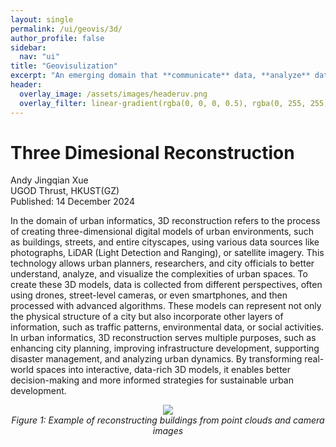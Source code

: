 ```yaml
---
layout: single
permalink: /ui/geovis/3d/
author_profile: false
sidebar:
  nav: "ui"
title: "Geovisulization"
excerpt: "An emerging domain that **communicate** data, **analyze** data using visual tools, and **design** visualizations that are both functional and appealing."
header:
  overlay_image: /assets/images/headeruv.png
  overlay_filter: linear-gradient(rgba(0, 0, 0, 0.5), rgba(0, 255, 255, 0.5))
---
```


# Three Dimesional Reconstruction
<div class="author-info">
  Andy Jingqian Xue<br>
  UGOD Thrust, HKUST(GZ)<br>
  Published: 14 December 2024
</div>

In the domain of urban informatics, 3D reconstruction refers to the process of creating three-dimensional digital models of urban environments, such as buildings, streets, and entire cityscapes, using various data sources like photographs, LiDAR (Light Detection and Ranging), or satellite imagery. This technology allows urban planners, researchers, and city officials to better understand, analyze, and visualize the complexities of urban spaces. To create these 3D models, data is collected from different perspectives, often using drones, street-level cameras, or even smartphones, and then processed with advanced algorithms. These models can represent not only the physical structure of a city but also incorporate other layers of information, such as traffic patterns, environmental data, or social activities. In urban informatics, 3D reconstruction serves multiple purposes, such as enhancing city planning, improving infrastructure development, supporting disaster management, and analyzing urban dynamics. By transforming real-world spaces into interactive, data-rich 3D models, it enables better decision-making and more informed strategies for sustainable urban development.

<p style="text-align: center;">
  <img src="{{'/assets/images/1-5/Fig1.png' | relative_url }}" >
  <br>
  <em>Figure 1: Example of reconstructing buildings from point clouds and camera images</em>
</p>

